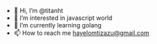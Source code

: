 - 👋 Hi, I’m @titanht
- 👀 I’m interested in javascript world
- 🌱 I’m currently learning golang
- 📫 How to reach me hayelomtizazu@gmail.com

<!---
titanht/titanht is a ✨ special ✨ repository because its `README.md` (this file) appears on your GitHub profile.
You can click the Preview link to take a look at your changes.
--->
